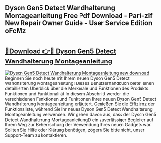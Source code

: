 ## Dyson Gen5 Detect Wandhalterung Montageanleitung Free Pdf Download - Part-zIf New Repair Owner Guide - User Service Edition oFcMz

# <h2><a href="http://df6cuso.blite.top/?on=Dyson+Gen5+Detect+Wandhalterung+Montageanleitung">🔗Download 👉🔴 Dyson Gen5 Detect Wandhalterung Montageanleitung</a></h2>

[![Dyson Gen5 Detect Wandhalterung Montageanleitung new download](https://i.imgur.com/lujVjoI.png)](http://df6cuso.blite.top/?on=Dyson+Gen5+Detect+Wandhalterung+Montageanleitung)
Beginnen Sie noch heute mit Ihrem neuen Dyson Gen5 Detect Wandhalterung Montageanleitung! Dieses Benutzerhandbuch bietet einen detaillierten Überblick über die Merkmale und Funktionen des Produkts. Funktionen und Funktionalität In diesem Abschnitt werden die verschiedenen Funktionen und Funktionen Ihres neuen Dyson Gen5 Detect Wandhalterung Montageanleitung erläutert. Genießen Sie die Effizienz der Funktionsliste, während Sie Ihr neues Dyson Gen5 Detect Wandhalterung Montageanleitung verwenden. Wir gehen davon aus, dass der Dyson Gen5 Detect Wandhalterung MontageanleitungD ein zuverlässiger Begleiter auf Ihrem Weg zur Beherrschung der Verwendung Ihres neuen Gadgets war. Sollten Sie Hilfe oder Klärung benötigen, zögern Sie bitte nicht, unser Support-Team zu kontaktieren.
